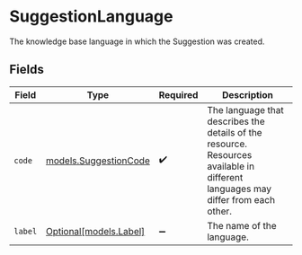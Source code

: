 # SuggestionLanguage

The knowledge base language in which the Suggestion was created.


## Fields

| Field                                                                                                                           | Type                                                                                                                            | Required                                                                                                                        | Description                                                                                                                     |
| ------------------------------------------------------------------------------------------------------------------------------- | ------------------------------------------------------------------------------------------------------------------------------- | ------------------------------------------------------------------------------------------------------------------------------- | ------------------------------------------------------------------------------------------------------------------------------- |
| `code`                                                                                                                          | [models.SuggestionCode](../models/suggestioncode.md)                                                                            | :heavy_check_mark:                                                                                                              | The language that describes the details of the resource. Resources available in different languages may differ from each other. |
| `label`                                                                                                                         | [Optional[models.Label]](../models/label.md)                                                                                    | :heavy_minus_sign:                                                                                                              | The name of the language.                                                                                                       |